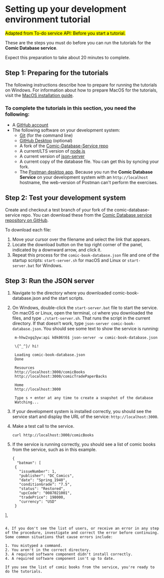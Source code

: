 # Setting up your development environment tutorial
<mark>Adapted from To-do service API: Before you start a tutorial. </mark>

These are the steps you must do before you can run
the tutorials for the **Comic Database service**.

Expect this preparation to take about 20 minutes to complete.

## Step 1: Preparing for the tutorials

The following instructions describe how to prepare for running the tutorials on Windows.
For information about how to prepare MacOS for the tutorials, visit the [MacOS installation guide](macos-installation).

### To complete the tutorials in this section, you need the following:

* A [GitHub account](https://github.com)
* The following software on your development system:
    * [Git](https://docs.github.com/en/get-started/quickstart/set-up-git) (for the command line)
    * [GitHub Desktop](https://desktop.github.com) (optional)
    * A fork of the [Comic-Database-Service repo](https://github.com/KusumaKrish15/Comic-Database-Service)
    * A current/LTS version of [node.js](https://nodejs.org/en/)
    * A current version of [json-server](https://www.npmjs.com/package/json-server)
    * A current copy of the database file. You can get this by syncing your fork.
    * The [Postman desktop app](https://www.postman.com/downloads/). Because you run the **Comic Database Service** on your development system with an `http://localhost` hostname, the web-version of Postman can't perform the exercises.

## Step 2: Test your development system

Create and checkout a test branch of your fork of the comic-database-service repo. You can download these from the [Comic Database service repository on GitHub](https://github.com/KusumaKrish15/Comic-Database-Service/tree/main/api).

To download each file:
1. Move your cursor over the filename and select the link that appears.
2. Locate the download button on the top right corner of the panel, indicated by a downward arrow, and click it.
3. Repeat this process for the `comic-book-database.json` file and one of the startup scripts: `start-server.sh` for macOS and Linux or `start-server.bat` for Windows.

## Step 3: Run the JSON server

1. Navigate to the directory where you downloaded comic-book-database.json and the start scripts.
2. On Windows, double-click the `start-server.bat` file to start the service. On macOS or Linux, open the terminal, `cd` <directory name> where you downloaded the files, and type `./start-server.sh`. That runs the script in the current directory. If that doesn’t work, type `json-server comic-book-database.json`. You should see some text to show the service is running:

    ```
     m-hhw2xgq3yw:api k0k06t6$ json-server -w comic-book-database.json

     \{^_^}/ hi!

     Loading comic-book-database.json
     Done

     Resources
     http://localhost:3000/comicBooks
     http://localhost:3000/comicTradePaperBacks

     Home
     http://localhost:3000

     Type s + enter at any time to create a snapshot of the database
     Watching...
    ```

3. If your development system is installed correctly, you should see the service start and display the URL of the service: `http://localhost:3000`.

2. Make a test call to the service.

    ```
    curl http://localhost:3000/comicBooks
    ```

3. If the service is running correctly, you should see a list of comic books from the service, such as in this example.

   ```
   {
     "batman": [
    {
      "issueNumber": 1,
      "publisher": "DC_Comics",
      "date": "Spring_1940",
      "conditionGrade": "7.5",
      "status": "Restored",
      "upcCode": "0087021001",
      "tradePrice": 198000,
      "currency": "USD"
    }
  ],
  ```

4. If you don't see the list of users, or receive an error in any step of the procedure, investigate and correct the error before continuing. Some common situations that cause errors include:

1. You mistyped a command.
2. You aren't in the correct directory.
3. A required software component didn't install correctly.
4. A required software component isn't up to date.

If you see the list of comic books from the service, you're ready to do the tutorials.
